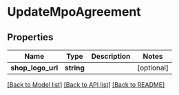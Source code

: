 # UpdateMpoAgreement

## Properties
Name | Type | Description | Notes
------------ | ------------- | ------------- | -------------
**shop_logo_url** | **string** |  | [optional] 

[[Back to Model list]](../../README.md#documentation-for-models) [[Back to API list]](../../README.md#documentation-for-api-endpoints) [[Back to README]](../../README.md)

